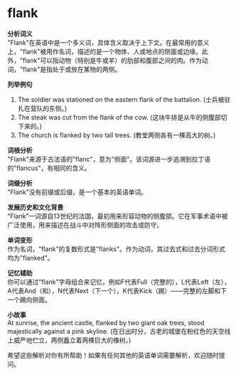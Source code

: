 # flank

**分析词义**  
"Flank"在英语中是一个多义词，具体含义取决于上下文。在最常用的意义上，"flank"被用作名词，描述的是一个物体、人或地点的侧面或边缘。此外，"flank"可以指动物（特别是牛或羊）的肋部和腹部之间的肉。作为动词，"flank"是指处于或放在某物的两侧。

  

**列举例句**

  

1.  The soldier was stationed on the eastern flank of the battalion. (士兵被驻扎在营队的东侧。)
2.  The steak was cut from the flank of the cow. (这块牛排是从牛的侧腹部切下来的。)
3.  The church is flanked by two tall trees. (教堂两侧各有一棵高大的树。)

  

**词根分析**  
"Flank"来源于古法语的"flanc"，意为"侧面"。该词源进一步追溯到拉丁语的"flancus"，有相同的含义。

  

**词缀分析**  
"Flank"没有前缀或后缀，是一个基本的英语单词。

  

**发展历史和文化背景**  
“Flank”一词源自13世纪的法国，最初用来形容动物的侧腹部。它在军事术语中被广泛使用，用来描述在战斗中对阵形侧面的攻击或防守。

  

**单词变形**  
作为名词，"flank"的复数形式是"flanks"。作为动词，其过去式和过去分词形式均为"flanked"。

  

**记忆辅助**  
你可以通过"flank"字母组合来记忆，例如F代表Full（完整的），L代表Left（左），A代表And（和），N代表Next（下一个），K代表Kick（踢）——完整的左脚和下一个踢向侧面。

  

**小故事**  
At sunrise, the ancient castle, flanked by two giant oak trees, stood majestically against a pink skyline. (在日出时分，古老的城堡在粉红色的天空线上威严地伫立，两侧矗立着两棵巨大的橡树。)

  

希望这些解析对你有所帮助！如果有任何其他的英语单词需要解析，欢迎随时提问。
